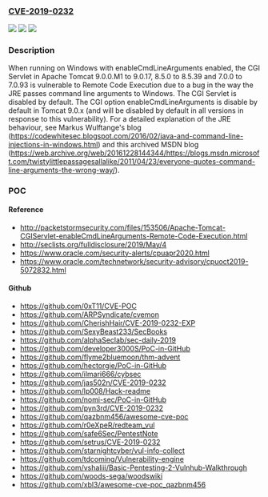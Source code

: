 ### [CVE-2019-0232](https://cve.mitre.org/cgi-bin/cvename.cgi?name=CVE-2019-0232)
![](https://img.shields.io/static/v1?label=Product&message=Tomcat&color=blue)
![](https://img.shields.io/static/v1?label=Version&message=n%2Fa&color=blue)
![](https://img.shields.io/static/v1?label=Vulnerability&message=Remote%20Code%20Execution&color=brighgreen)

### Description

When running on Windows with enableCmdLineArguments enabled, the CGI Servlet in Apache Tomcat 9.0.0.M1 to 9.0.17, 8.5.0 to 8.5.39 and 7.0.0 to 7.0.93 is vulnerable to Remote Code Execution due to a bug in the way the JRE passes command line arguments to Windows. The CGI Servlet is disabled by default. The CGI option enableCmdLineArguments is disable by default in Tomcat 9.0.x (and will be disabled by default in all versions in response to this vulnerability). For a detailed explanation of the JRE behaviour, see Markus Wulftange's blog (https://codewhitesec.blogspot.com/2016/02/java-and-command-line-injections-in-windows.html) and this archived MSDN blog (https://web.archive.org/web/20161228144344/https://blogs.msdn.microsoft.com/twistylittlepassagesallalike/2011/04/23/everyone-quotes-command-line-arguments-the-wrong-way/).

### POC

#### Reference
- http://packetstormsecurity.com/files/153506/Apache-Tomcat-CGIServlet-enableCmdLineArguments-Remote-Code-Execution.html
- http://seclists.org/fulldisclosure/2019/May/4
- https://www.oracle.com/security-alerts/cpuapr2020.html
- https://www.oracle.com/technetwork/security-advisory/cpuoct2019-5072832.html

#### Github
- https://github.com/0xT11/CVE-POC
- https://github.com/ARPSyndicate/cvemon
- https://github.com/CherishHair/CVE-2019-0232-EXP
- https://github.com/SexyBeast233/SecBooks
- https://github.com/alphaSeclab/sec-daily-2019
- https://github.com/developer3000S/PoC-in-GitHub
- https://github.com/flyme2bluemoon/thm-advent
- https://github.com/hectorgie/PoC-in-GitHub
- https://github.com/ilmari666/cybsec
- https://github.com/jas502n/CVE-2019-0232
- https://github.com/lp008/Hack-readme
- https://github.com/nomi-sec/PoC-in-GitHub
- https://github.com/pyn3rd/CVE-2019-0232
- https://github.com/qazbnm456/awesome-cve-poc
- https://github.com/r0eXpeR/redteam_vul
- https://github.com/safe6Sec/PentestNote
- https://github.com/setrus/CVE-2019-0232
- https://github.com/starnightcyber/vul-info-collect
- https://github.com/tdcoming/Vulnerability-engine
- https://github.com/vshaliii/Basic-Pentesting-2-Vulnhub-Walkthrough
- https://github.com/woods-sega/woodswiki
- https://github.com/xbl3/awesome-cve-poc_qazbnm456

